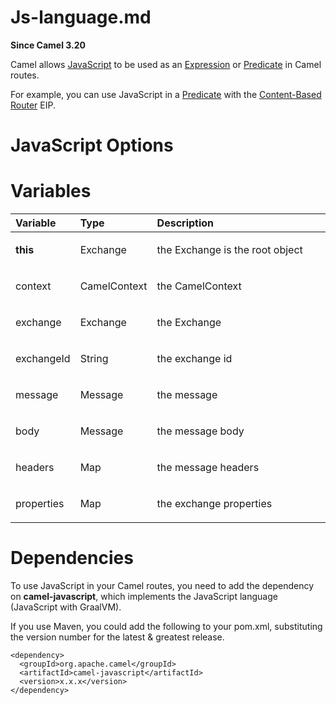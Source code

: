 # Js-language.md

**Since Camel 3.20**

Camel allows [JavaScript](https://www.graalvm.org/javascript/) to be
used as an [Expression](#manual::expression.adoc) or
[Predicate](#manual::predicate.adoc) in Camel routes.

For example, you can use JavaScript in a
[Predicate](#manual::predicate.adoc) with the [Content-Based
Router](#eips:choice-eip.adoc) EIP.

# JavaScript Options

# Variables

<table>
<colgroup>
<col style="width: 10%" />
<col style="width: 10%" />
<col style="width: 79%" />
</colgroup>
<thead>
<tr>
<th style="text-align: left;">Variable</th>
<th style="text-align: left;">Type</th>
<th style="text-align: left;">Description</th>
</tr>
</thead>
<tbody>
<tr>
<td style="text-align: left;"><p><strong>this</strong></p></td>
<td style="text-align: left;"><p>Exchange</p></td>
<td style="text-align: left;"><p>the Exchange is the root
object</p></td>
</tr>
<tr>
<td style="text-align: left;"><p>context</p></td>
<td style="text-align: left;"><p>CamelContext</p></td>
<td style="text-align: left;"><p>the CamelContext</p></td>
</tr>
<tr>
<td style="text-align: left;"><p>exchange</p></td>
<td style="text-align: left;"><p>Exchange</p></td>
<td style="text-align: left;"><p>the Exchange</p></td>
</tr>
<tr>
<td style="text-align: left;"><p>exchangeId</p></td>
<td style="text-align: left;"><p>String</p></td>
<td style="text-align: left;"><p>the exchange id</p></td>
</tr>
<tr>
<td style="text-align: left;"><p>message</p></td>
<td style="text-align: left;"><p>Message</p></td>
<td style="text-align: left;"><p>the message</p></td>
</tr>
<tr>
<td style="text-align: left;"><p>body</p></td>
<td style="text-align: left;"><p>Message</p></td>
<td style="text-align: left;"><p>the message body</p></td>
</tr>
<tr>
<td style="text-align: left;"><p>headers</p></td>
<td style="text-align: left;"><p>Map</p></td>
<td style="text-align: left;"><p>the message headers</p></td>
</tr>
<tr>
<td style="text-align: left;"><p>properties</p></td>
<td style="text-align: left;"><p>Map</p></td>
<td style="text-align: left;"><p>the exchange properties</p></td>
</tr>
</tbody>
</table>

# Dependencies

To use JavaScript in your Camel routes, you need to add the dependency
on **camel-javascript**, which implements the JavaScript language
(JavaScript with GraalVM).

If you use Maven, you could add the following to your pom.xml,
substituting the version number for the latest \& greatest release.

    <dependency>
      <groupId>org.apache.camel</groupId>
      <artifactId>camel-javascript</artifactId>
      <version>x.x.x</version>
    </dependency>
